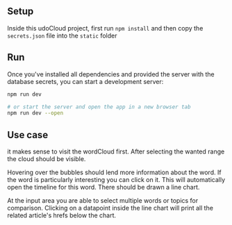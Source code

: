 ## Setup

Inside this udoCloud project, first run `npm install` and then copy 
the `secrets.json` file into the `static` folder

## Run

Once you've installed all dependencies and provided the server with the 
database secrets, you can start a development server:

```bash
npm run dev

# or start the server and open the app in a new browser tab
npm run dev --open
```

## Use case
it makes sense to visit the wordCloud first. After selecting the wanted range 
the cloud should be visible.

Hovering over the bubbles should lend more information about the word. If the
word is particularly interesting you can click on it. This will automatically
open the timeline for this word. There should be drawn a line chart. 

At the input area you are able to select multiple words or topics for comparison.
Clicking on a datapoint inside the line chart will print all the related article's
hrefs below the chart.